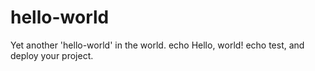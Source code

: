 # hello-world

Yet another 'hello-world' in the world.
echo Hello, world!
echo test, and deploy your project.
